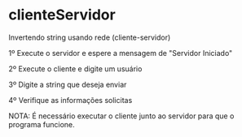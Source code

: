 # clienteServidor
Invertendo string usando rede (cliente-servidor)


1º Execute o servidor e espere a mensagem de "Servidor Iniciado"

2º Execute o cliente e digite um usuário

3º Digite a string que deseja enviar

4º Verifique as informações solicitas



NOTA: É necessário executar o cliente junto ao servidor para que o programa funcione.
